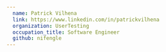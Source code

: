 ```yaml
---
  name: Patrick Vilhena
  link: https://www.linkedin.com/in/patrickvilhena
  organization: UserTesting
  occupation_title: Software Engineer
  github: nifengle
---
```

